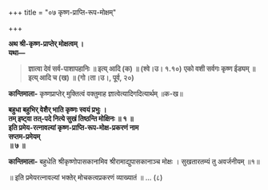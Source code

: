 +++
title = "०७ कृष्ण-प्राप्ति-रूप-मोक्षम्"

+++

**अथ श्री-कृष्ण-प्राप्तेर् मोक्षत्वम् ।  
यथा—**
> **ज्ञात्वा देवं सर्व-पाशापहानिः ॥ इत्य् आदि (क) ॥ (श्वे।उ। १.१०)**
> **एको वशी सर्वगः कृष्ण ईड्यम् ॥ इत्य् आदि च (ख) ॥ (गो।ता।उ।, पूर्व, २०)**  

**कान्तिमाला-** कृष्णप्राप्तेर् मुक्तित्वं वक्तुमाह ज्ञात्वेत्यादिगदित्यार्थम् ॥क-ख॥

**बहुधा बहुभिर् वेशैर् भाति कृष्णः स्वयं प्रभुः ।  
तम् इष्ट्वा तत्-पदे नित्ये सुखं तिष्ठन्ति मोक्षिनः ॥ १ ॥  
इति प्रमेय-रत्नावल्यां कृष्ण-प्राप्ति-रूप-मोक्ष-प्रकरणं नाम  
सप्तम-प्रमेयम्  
॥ ७ ॥**  

**कान्तिमाला-** बहुधेति श्रीकृष्णोपासकानामिव श्रीरामाद्युपासकानाञ्च मोक्षः । सुखतारतम्यं तु अवर्जनीयम् ॥१॥

॥ इति प्रमेयरत्नावल्यां भक्तेर् मोचकत्वप्रकरणं व्याख्यातं ॥  … (८)

